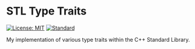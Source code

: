 # STL Type Traits

[![License: MIT](https://img.shields.io/badge/License-MIT-brightgreen.svg)](https://opensource.org/licenses/MIT)
[![Standard](https://img.shields.io/badge/C%2B%2B-20-blue.svg)](https://en.wikipedia.org/wiki/C%2B%2B#Standardization)

My implementation of various type traits within the C++ Standard Library.
